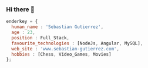 ### Hi there 👋

```javascript
enderkey = {
  human_name : 'Sebastian Gutierrez',
  age : 23,
  position : Full_Stack,
  favourite_technologies : [NodeJs, Angular, MySQL],
  web_site : 'www.sebastian-gutierrez.com',
  hobbies : [Chess, Video_Games, Movies]
};
```

<!--
**enderkey/enderkey** is a ✨ _special_ ✨ repository because its `README.md` (this file) appears on your GitHub profile.

Here are some ideas to get you started:

- 🔭 I’m currently working on ...
- 🌱 I’m currently learning ...
- 👯 I’m looking to collaborate on ...
- 🤔 I’m looking for help with ...
- 💬 Ask me about ...
- 📫 How to reach me: ...
- 😄 Pronouns: ...
- ⚡ Fun fact: ...
-->
